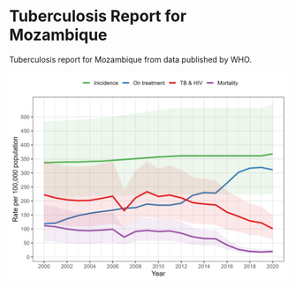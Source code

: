 # Tuberculosis Report for Mozambique
Tuberculosis report for Mozambique from data published by WHO.

![alt text for screen readers](/figures/plot_tb_evol.png "Text to show on mouseover")
